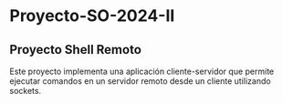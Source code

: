 # Proyecto-SO-2024-II 
## Proyecto Shell Remoto
Este proyecto implementa una aplicación cliente-servidor que permite ejecutar comandos en un servidor remoto desde un cliente utilizando sockets.
